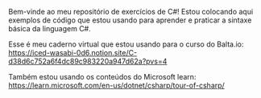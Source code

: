 Bem-vinde ao meu repositório de exercícios de C#! Estou colocando aqui exemplos de código que estou usando para aprender e praticar a sintaxe básica da linguagem C#.

Esse é meu caderno virtual que estou usando para o curso do Balta.io: https://iced-wasabi-0d6.notion.site/C-d38d6c752a6f4dc89c983220a947d62a?pvs=4

Também estou usando os conteúdos do Microsoft learn: https://learn.microsoft.com/en-us/dotnet/csharp/tour-of-csharp/
